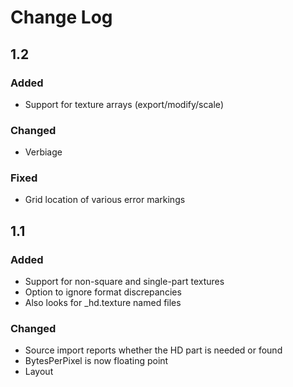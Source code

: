 ﻿# Change Log

## 1.2

### Added
- Support for texture arrays (export/modify/scale)

### Changed
- Verbiage

### Fixed
- Grid location of various error markings


## 1.1

### Added
- Support for non-square and single-part textures
- Option to ignore format discrepancies
- Also looks for _hd.texture named files

### Changed
- Source import reports whether the HD part is needed or found
- BytesPerPixel is now floating point
- Layout

